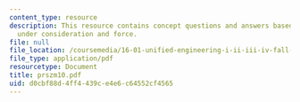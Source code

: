 ```yaml
---
content_type: resource
description: This resource contains concept questions and answers based on bar truss
  under consideration and force.
file: null
file_location: /coursemedia/16-01-unified-engineering-i-ii-iii-iv-fall-2005-spring-2006/d0cbf88d4ff4439ce4e6c64552cf4565_prszm10.pdf
file_type: application/pdf
resourcetype: Document
title: prszm10.pdf
uid: d0cbf88d-4ff4-439c-e4e6-c64552cf4565
---
```

